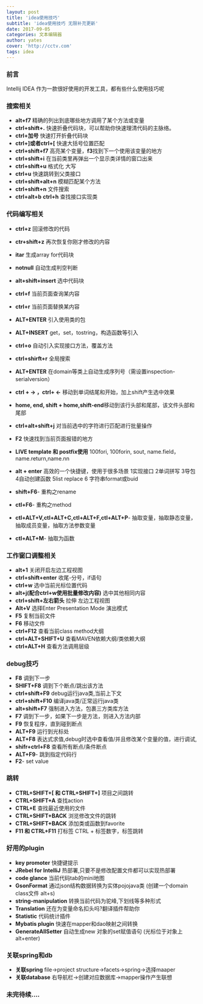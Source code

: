 ```yaml
---
layout: post
title: 'idea使用技巧'
subtitle: 'idea使用技巧 无限补充更新'
date: 2017-09-05
categories: 文本编辑器
author: yates
cover: 'http://cctv.com'
tags: idea
---
```


### 前言
Intellij IDEA 作为一款很好使用的开发工具，都有些什么使用技巧呢
	    
### 搜索相关
- **alt+f7**   精确的列出到底哪些地方调用了某个方法或变量
- **ctrl+shift+.** 快速折叠代码块，可以帮助你快速理清代码的主脉络。
- **ctrl+加号** 快速打开折叠代码块
- **ctrl+]或者ctrl+[** 快速大括号位置匹配
- **ctrl+shift+f7** 高亮某个变量，**f3**找到下一个使用该变量的地方
- **ctrl+shift+i** 在当前类里再弹出一个显示类详情的窗口出来
- **ctrl+shift+u** 格式化 大写
- **ctrl+u** 快速跳转到父类接口
- **ctrl+shift+alt+n** 模糊匹配某个方法
- **ctrl+shift+n** 文件搜索
- **ctrl+alt+b**  **ctrl+h** 查找接口实现类

### 代码编写相关
- **ctrl+z** 回滚修改的代码
- **ctr+shift+z** 再次恢复你刚才修改的内容
- **itar** 生成array for代码块
- **notnull** 自动生成判空判断
- **alt+shift+insert** 选中代码块
- **ctrl+f** 当前页面查询某内容
- **ctrl+r** 当前页面替换某内容
- **ALT+ENTER** 引入使用类的包
- **ALT+INSERT** get，set，tostring，构造函数等引入
- **ctrl+o** 自动引入实现接口方法，覆盖方法 
- **ctrl+shirft+r** 全局搜索  
- **ALT+ENTER** 在domain等类上自动生成序列号（需设置inspection-serialversion）
- **ctrl + -> ，ctrl+ <-**  移动到单词结尾和开始，加上shift产生选中效果
- **home, end, shift + home,shift-end**移动到该行头部和尾部，该文件头部和尾部
- **ctrl+alt+shift+j** 对当前选中的字符进行匹配进行批量操作
- **F2** 快速找到当前页面报错的地方
- **LIVE template 和 postfix使用**   100fori, 100forin, sout, name.field， name.return,name.nn
- **alt + enter** 高效的一个快捷键，使用于很多场景  1实现接口 2单词拼写	3导包 4自动创建函数 5list replace 6 字符串format或buid 	

- **shift+F6**- 重构之rename 
    
- **ctl+F6**- 重构之method
    
- **ctl+ALT+V,ctl+ALT+C,ctl+ALT+F,ctl+ALT+P**- 抽取变量，抽取静态变量，抽取成员变量，抽取方法参数变量

  
- **ctl+ALT+M**- 抽取为函数


### 工作窗口调整相关
- **alt+1** 关闭开启左边工程视图
- **ctrl+shift+enter** 收尾-分号，if语句
- **ctrl+w** 选中当前光标位置代码
- **alt+j(配合ctrl+w使用批量修改内容)** 选中其他相同内容
- **ctrl+shift+左右箭头** 拉伸 左边工程视图
- **Alt+V** 选择Enter Presentation Mode 演出模式
- **F5** 复制当前文件
- **F6** 移动文件
- **ctrl+F12** 查看当前class method大纲
- **ctrl+ALT+SHIFT+U** 查看MAVEN依赖大纲/类依赖大纲
- **ctrl+ALT+H** 查看方法调用层级
  

### debug技巧

- **F8** 调到下一步
- **SHIFT+F8** 调到下个断点/跳出该方法
- **ctrl+shift+F9** debug运行java类,当前上下文
- **ctrl+shift+F10** 编译java类/正常运行java类
- **alt+shift+F7** 强制进入方法，包裹三方类库方法
- **F7** 调到下一步，如果下一步是方法，则进入方法内部 
- **F9** 恢复程序，直到碰到断点
- **ALT+F9** 运行到光标处
- **ALT+F8** 表达式求值,debug时选中查看值/并且修改某个变量的值，进行调试,
- **shifr+ctrl+F8** 查看所有断点/条件断点 
- **ALT+F9**- 跳到指定代码行
- **F2**- set value


### 跳转

- **CTRL+SHIFT+[ 和 CTRL+SHIFT+]** 项目之间跳转
- **CTRL+SHIFT+A** 查找action
- **CTRL+E** 查找最近使用的文件 
- **CTRL+SHIFT+BACK** 浏览修改文件的跳转  
- **CTRL+SHIFT+BACK** 添加类或函数到favorite  
- **F11 和 CTRL+F11** 打标签 CTRL + 标签数字，标签跳转  


### 好用的plugin
- **key promoter** 快捷键提示
- **JRebel for IntelliJ** 热部署,只要不是修改配置文件都可以实现热部署
- **code glance** 当前代码tab的mini地图
- **GsonFormat**  通过json结构数据转换为实体pojojava类 (创建一个domain class文件 alt+s)
- **string-manipulation**  转换当前代码为驼峰,下划线等多种形式
- **Translation**  还在为变量命名扣头吗?翻译插件帮助你
- **Statistic**  代码统计插件
- **Mybatis plugin**  快速在mapper和dao映射之间转换
- **GenerateAllSetter**  自动生成new 对象的set赋值语句 (光标位于对象上 alt+enter)

### 关联spring和db
- **关联spring** file->project structure->facets->spring->选择maaper
- **关联database** 右导航栏->创建对应数据库->mapper操作产生联想

### 未完待续....